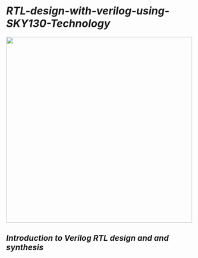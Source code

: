 # **_RTL-design-with-verilog-using-SKY130-Technology_**



<img src="https://user-images.githubusercontent.com/54993262/119881189-a1ebc380-bf4a-11eb-9bdf-6cc93bbcf1bd.png" width="500" height="500">

## **_Introduction to Verilog RTL design and and synthesis_**



